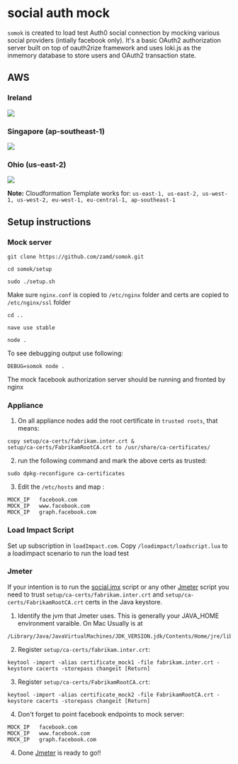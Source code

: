 # social auth mock

`somok` is created to load test Auth0 social connection by mocking various social providers (intially facebook only).
It's a basic OAuth2 authorization server built on top of oauth2rize framework and uses loki.js as the inmemory database to store users and OAuth2 transaction state.

## AWS
### Ireland
[![](https://s3.amazonaws.com/cloudformation-examples/cloudformation-launch-stack.png)](https://console.aws.amazon.com/cloudformation/home?region=eu-west-1#/stacks/new?stackName=somok-cluster&templateURL=https://s3-eu-west-1.amazonaws.com/zulfiqar-dev/aws-cluster.json)

### Singapore (ap-southeast-1)
[![](https://s3.amazonaws.com/cloudformation-examples/cloudformation-launch-stack.png)](https://console.aws.amazon.com/cloudformation/home?region=ap-southeast-1#/stacks/new?stackName=somok-cluster&templateURL=https://s3-ap-southeast-1.amazonaws.com/somok/aws-cluster.json)


### Ohio (us-east-2)
[![](https://s3.amazonaws.com/cloudformation-examples/cloudformation-launch-stack.png)](https://console.aws.amazon.com/cloudformation/home?region=us-east-2#/stacks/new?stackName=somok-cluster&templateURL=https://s3.us-east-2.amazonaws.com/nacho-dev/somok-aws-template.json)

**Note:** Cloudformation Template works for: `us-east-1, us-east-2, us-west-1, us-west-2, eu-west-1, eu-central-1, ap-southeast-1`


## Setup instructions

### Mock server

`git clone https://github.com/zamd/somok.git`

`cd somok/setup`

`sudo ./setup.sh`

Make sure `nginx.conf` is copied to `/etc/nginx` folder and certs are copied to `/etc/nginx/ssl` folder

`cd ..`

`nave use stable`

`node .`

To see debugging output use following:

`DEBUG=somok node .`

The mock facebook authorization server should be running and fronted by nginx

### Appliance

1. On all appliance nodes add the root certificate in `trusted roots`, that means:
```
copy setup/ca-certs/fabrikam.inter.crt &
setup/ca-certs/FabrikamRootCA.crt to /usr/share/ca-certificates/
```

2. run the following command and mark the above certs as trusted:
```
sudo dpkg-reconfigure ca-certificates
```

3. Edit the `/etc/hosts` and map :
```
MOCK_IP   facebook.com
MOCK_IP   www.facebook.com
MOCK_IP   graph.facebook.com
````

### Load Impact Script
Set up subscription in `loadImpact.com`.
Copy `/loadimpact/loadscript.lua` to a loadimpact scenario to run the load test

### Jmeter

If your intention is to run the [social.jmx](https://github.com/auth0/appliance-load-testing/blob/master/jmeter/social.jmx) script or any other [Jmeter](http://jmeter.apache.org/) script you need to trust `setup/ca-certs/fabrikam.inter.crt`
and  `setup/ca-certs/FabrikamRootCA.crt` certs
in the Java keystore.

1. Identify the jvm that Jmeter uses. This is generally your JAVA_HOME environment varaible. On Mac Usually is at
```
/Library/Java/JavaVirtualMachines/JDK_VERSION.jdk/Contents/Home/jre/lib/security
```

2. Register `setup/ca-certs/fabrikam.inter.crt`:
```
keytool -import -alias certificate_mock1 -file fabrikam.inter.crt -keystore cacerts -storepass changeit [Return]
```

3. Register `setup/ca-certs/FabrikamRootCA.crt`:
```
keytool -import -alias certificate_mock2 -file FabrikamRootCA.crt -keystore cacerts -storepass changeit [Return]
```


4. Don't forget to point facebook endpoints to mock server:
```
MOCK_IP   facebook.com
MOCK_IP   www.facebook.com
MOCK_IP   graph.facebook.com
```


4. Done [Jmeter](http://jmeter.apache.org/) is ready to go!!
